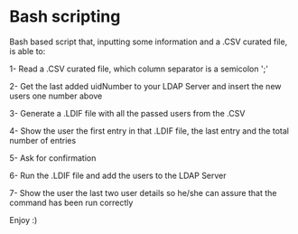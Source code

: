 # Bash scripting

Bash based script that, inputting some information and a .CSV curated file, is able to:

  1- Read a .CSV curated file, which column separator is a semicolon ';'  
  
  2- Get the last added uidNumber to your LDAP Server and insert the new users one number above  
  
  3- Generate a .LDIF file with all the passed users from the .CSV  
  
  4- Show the user the first entry in that .LDIF file, the last entry and the total number of entries  
  
  5- Ask for confirmation  
  
  6- Run the .LDIF file and add the users to the LDAP Server  
  
  7- Show the user the last two user details so he/she can assure that the command has been run correctly  
  
  
Enjoy :)
